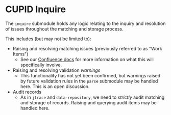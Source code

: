 # CUPID Inquire

The `inquire` submodule holds any logic relating to the inquiry and resolution of issues throughout the matching and storage process.

This includes (but may not be limited to):

- Raising and resolving matching issues (previously referred to as "Work Items")
  - See our [Confluence docs](https://renalregistry.atlassian.net/wiki/spaces/SP/pages/2213249114/JTRACE+Replacement#2.3-Work-Item:-Reject-file-for-existing-patient-record) for more information on what this will specifically involve.
- Raising and resolving validation _warnings_
  - This functionality has not yet been confirmed, but warnings raised by future validation rules in the `parse` submodule may be handled here. This is an open discussion.
- Audit records
  - As in `jtrace` and `data-repository`, we need to _strictly_ audit matching and storage of records. Raising and querying audit items may be handled here.

